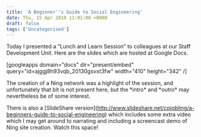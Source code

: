 ```yaml
---
title: 'A Beginner''s Guide to Social Engineering'
date: Thu, 15 Apr 2010 11:01:00 +0000
draft: false
tags: ['Uncategorised']
---
```


Today I presented a “Lunch and Learn Session” to colleagues at our Staff Development Unit. Here are the slides which are hosted at Google Docs.

\[googleapps domain="docs" dir="present/embed" query="id=ajggj8h93vqb\_20130gsvxt3fw" width="410" height="342" /\]

The creation of a Ning network was a highlight of the session, and unfortunately that bit is not present here, but the \*intro\* and \*outro\* may nevertheless be of some interest.

There is also a \[SlideShare version\](http://www.slideshare.net/cpjobling/a-beginners-guide-to-social-engineering) which includes some extra video which I may get around to narrating and including a screencast demo of Ning site creation. Watch this space!